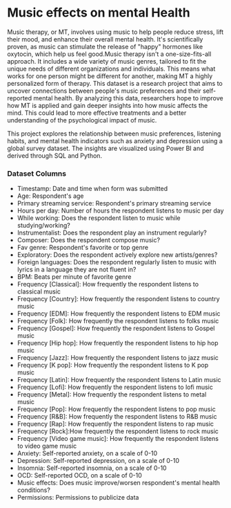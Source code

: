 # Music effects on mental Health
Music therapy, or MT, involves using music to help people reduce stress, lift their mood, and enhance their overall mental health. It's scientifically proven, as music can stimulate the release of "happy" hormones like oxytocin, which help us feel good.Music therapy isn't a one-size-fits-all approach. It includes a wide variety of music genres, tailored to fit the unique needs of different organizations and individuals. This means what works for one person might be different for another, making MT a highly personalized form of therapy.
This dataset is a research project that aims to uncover connections between people's music preferences and their self-reported mental health. By analyzing this data, researchers hope to improve how MT is applied and gain deeper insights into how music affects the mind. This could lead to more effective treatments and a better understanding of the psychological impact of music.

This project explores the relationship between music preferences, listening habits, and mental health indicators such as anxiety and depression using a global survey dataset. The insights are visualized using Power BI and derived through SQL and Python.

### Dataset Columns
- Timestamp: Date and time when form was submitted
- Age: Respondent's age
- Primary streaming service: Respondent's primary streaming service
- Hours per day: Number of hours the respondent listens to music per day
- While working: Does the respondent listen to music while studying/working?
- Instrumentalist: Does the respondent play an instrument regularly?
- Composer: Does the respondent compose music?
- Fav genre: Respondent's favorite or top genre
- Exploratory: Does the respondent actively explore new artists/genres?
- Foreign languages: Does the respondent regularly listen to music with lyrics in a language they are not fluent in?
- BPM: Beats per minute of favorite genre
- Frequency [Classical]: How frequently the respondent listens to classical music
- Frequency [Country]: How frequently the respondent listens to country music
- Frequency [EDM]: How frequently the respondent listens to EDM music
- Frequency [Folk]: How frequently the respondent listens to folks music
- Frequency [Gospel]: How frequently the respondent listens to Gospel music
- Frequency [Hip hop]: How frequently the respondent listens to hip hop music
- Frequency [Jazz]: How frequently the respondent listens to jazz music
- Frequency [K pop]: How frequently the respondent listens to K pop music
- Frequency [Latin]: How frequently the respondent listens to Latin music
- Frequency [Lofi]: How frequently the respondent listens to lofi music
- Frequency [Metal]: How frequently the respondent listens to metal music
- Frequency [Pop]: How frequently the respondent listens to pop music
- Frequency [R&B]: How frequently the respondent listens to R&B music
- Frequency [Rap]: How frequently the respondent listens to rap music
- Frequency [Rock]:How frequently the respondent listens to rock music
- Frequency [Video game music]: How frequently the respondent listens to video game music
- Anxiety: Self-reported anxiety, on a scale of 0-10
- Depression: Self-reported depression, on a scale of 0-10
- Insomnia: Self-reported insomnia, on a scale of 0-10
- OCD: Self-reported OCD, on a scale of 0-10
- Music effects: Does music improve/worsen respondent's mental health conditions?
- Permissions: Permissions to publicize data
